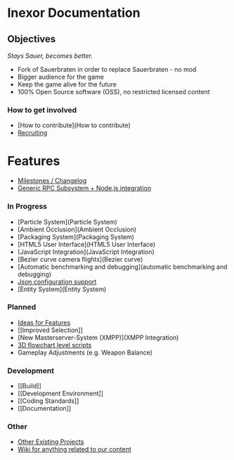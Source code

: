 # Inexor Documentation

## Objectives
_Stays Sauer, becomes better._

* Fork of Sauerbraten in order to replace Sauerbraten - no mod
* Bigger audience for the game
* Keep the game alive for the future
* 100% Open Source software (OSS), no restricted licensed content

### How to get involved
* [How to contribute](How to contribute)
* [Recruiting](Recruiting)

# Features

* [Milestones / Changelog](https://github.com/inexor-game/code/milestones)
* [Generic RPC Subsystem + Node.js integration](RPC)

### In Progress

* [Particle System](Particle System)
* [Ambient Occlusion](Ambient Occlusion)
* [Packaging System](Packaging System)
* [HTML5 User Interface](HTML5 User Interface)
* [JavaScript Integration](JavaScript Integration)
* [Bezier curve camera flights](Bezier curve)
* [Automatic benchmarking and debugging](automatic benchmarking and debugging)
* [Json configuration support](JSON-Implementation)
* [Entity System](Entity System)

### Planned

* [Ideas for Features](Feature-Ideas)
* [[Improved Selection]]
* [New Masterserver-System (XMPP)](XMPP Integration)
* [3D flowchart level scripts](3D-flowgraphs)
* Gameplay Adjustments (e.g. Weapon Balance) 

### Development

* [[Build]]
* [[Development Environment]]
* [[Coding Standards]]
* [[Documentation]]

### Other

* [Other Existing Projects](Other-Projects)
* [Wiki for anything related to our content](https://github.com/inexor-game/data/wiki)
